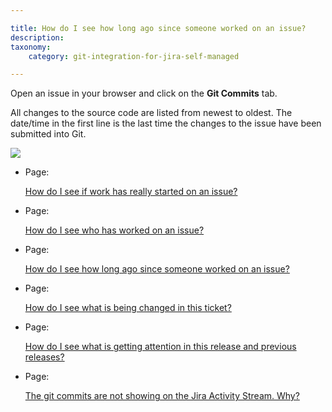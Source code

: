 ```yaml
---

title: How do I see how long ago since someone worked on an issue?
description:
taxonomy:
    category: git-integration-for-jira-self-managed

---
```

Open an issue in your browser and click on the **Git Commits** tab.

All changes to the source code are listed from newest to oldest. The date/time in the first line is the last time the changes to the issue have been submitted into Git.

![](https://bigbrassband.atlassian.net/wiki/download/thumbnails/2052915274/gitserver-jira-issue-workspace-submitted-time.png?version=1&modificationDate=1642160976910&cacheVersion=1&api=v2&width=680&height=265)

*   Page:

    [How do I see if work has really started on an issue?](/wiki/spaces/GIJDC/pages/2053079047)

*   Page:

    [How do I see who has worked on an issue?](/wiki/spaces/GIJDC/pages/2053013535)

*   Page:

    [How do I see how long ago since someone worked on an issue?](/wiki/spaces/GIJDC/pages/2052915274)

*   Page:

    [How do I see what is being changed in this ticket?](/wiki/spaces/GIJDC/pages/2052816914)

*   Page:

    [How do I see what is getting attention in this release and previous releases?](/wiki/spaces/GIJDC/pages/2052784140)

*   Page:

    [The git commits are not showing on the Jira Activity Stream. Why?](/wiki/spaces/GIJDC/pages/2052915284)